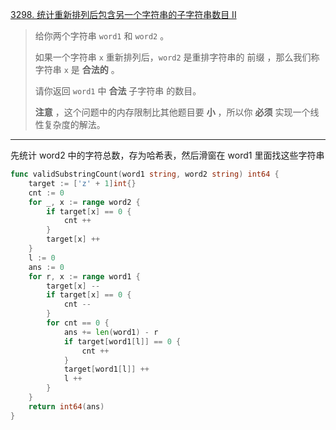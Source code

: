 [3298. 统计重新排列后包含另一个字符串的子字符串数目 II](https://leetcode.cn/problems/count-substrings-that-can-be-rearranged-to-contain-a-string-ii/)

> 给你两个字符串 `word1` 和 `word2` 。
>
> 如果一个字符串 `x` 重新排列后，`word2` 是重排字符串的 前缀 ，那么我们称字符串 `x` 是 **合法的** 。
>
> 请你返回 `word1` 中 **合法** 子字符串 的数目。
>
> **注意** ，这个问题中的内存限制比其他题目要 **小** ，所以你 **必须** 实现一个线性复杂度的解法。

---

先统计 word2 中的字符总数，存为哈希表，然后滑窗在 word1 里面找这些字符串

```go
func validSubstringCount(word1 string, word2 string) int64 {
    target := ['z' + 1]int{}
    cnt := 0
    for _, x := range word2 {
        if target[x] == 0 {
            cnt ++
        }
        target[x] ++
    }
    l := 0
    ans := 0
    for r, x := range word1 {
        target[x] --
        if target[x] == 0 {
            cnt --
        }
        for cnt == 0 {
            ans += len(word1) - r
            if target[word1[l]] == 0 {
                cnt ++
            }
            target[word1[l]] ++
            l ++
        }
    }
    return int64(ans)
}
```


